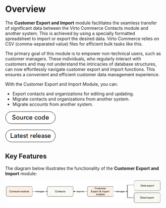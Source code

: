 # Overview

The **Customer Export and Import** module facilitates the seamless transfer of significant data between the Virto Commerce Contacts module and another system. This is achieved by using a specially formatted spreadsheet to import or export the desired data. Virto Commerce relies on CSV (comma-separated value) files for efficient bulk tasks like this.

The primary goal of this module is to empower non-technical users, such as customer managers. These individuals, who regularly interact with customers and may not understand the intricacies of database structures, can now effortlessly navigate customer export and import functions. This ensures a convenient and efficient customer data management experience.

With the Customer Export and Import Module, you can:

* Export contacts and organizations for editing and updating.
* Migrate contacts and organizations from another system.
* Migrate accounts from another system.

[![Source code](media/source_code.png)](https://github.com/VirtoCommerce/vc-module-customer-export-import)

[![Download](media/latest_release.png)](https://github.com/VirtoCommerce/vc-module-customer-export-import/releases)

## Key Features

The diagram below illustrates the functionality of the **Customer Export and Import** module:

![Key entities](media/key-entities.png)

